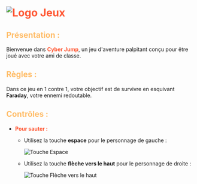 # <span style="color: #ff5733;">![Logo Jeux](https://github.com/Lioxyze/Video-Game-Brief-2/assets/160881557/35e2b095-b750-42df-9b49-51d756cce8a7)
  </span>


## <span style="color: #ffbd69;">Présentation :</span>

Bienvenue dans **<span style="color: #ff5733;">Cyber Jump</span>**, un jeu d'aventure palpitant conçu pour être joué avec votre ami de classe.

## <span style="color: #ffbd69;">Règles :</span>

Dans ce jeu en 1 contre 1, votre objectif est de survivre en esquivant **Faraday**, votre ennemi redoutable.

## <span style="color: #ffbd69;">Contrôles :</span>

- **<span style="color: #ff5733;">Pour sauter :</span>**
  - Utilisez la touche **espace** pour le personnage de gauche :

    ![Touche Espace](https://github.com/Lioxyze/Video-Game-Brief-2/assets/160881557/7738ef60-05db-4f7b-96a0-5f1d50e4131b)

  - Utilisez la touche **flèche vers le haut** pour le personnage de droite :

    ![Touche Flèche vers le haut](https://github.com/Lioxyze/Video-Game-Brief-2/assets/160881557/d8ee14a8-8569-47a5-8ca5-7fc873573440)
